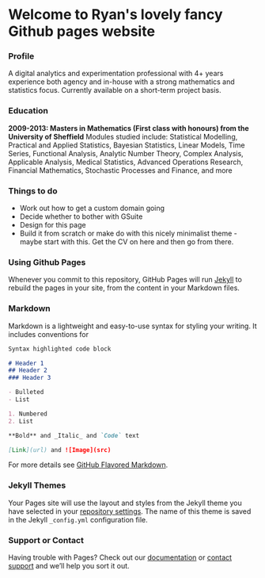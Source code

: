 # Welcome to Ryan's lovely fancy Github pages website

### Profile

A digital analytics and experimentation professional with 4+ years experience both agency and in-house with a strong mathematics and statistics focus. Currently available on a short-term project basis.

### Education
**2009-2013: Masters in Mathematics (First class with honours) from the University of Sheffield**
Modules studied include: Statistical Modelling, Practical and Applied Statistics, Bayesian Statistics, Linear Models, Time Series, Functional Analysis, Analytic Number Theory, Complex Analysis, Applicable Analysis, Medical Statistics, Advanced Operations Research, Financial Mathematics, Stochastic Processes and Finance, and more

### Things to do

- Work out how to get a custom domain going
- Decide whether to bother with GSuite
- Design for this page
- Build it from scratch or make do with this nicely minimalist theme - maybe start with this. Get the CV on here and then go from there.

### Using Github Pages

Whenever you commit to this repository, GitHub Pages will run [Jekyll](https://jekyllrb.com/) to rebuild the pages in your site, from the content in your Markdown files.

### Markdown

Markdown is a lightweight and easy-to-use syntax for styling your writing. It includes conventions for

```markdown
Syntax highlighted code block

# Header 1
## Header 2
### Header 3

- Bulleted
- List

1. Numbered
2. List

**Bold** and _Italic_ and `Code` text

[Link](url) and ![Image](src)
```

For more details see [GitHub Flavored Markdown](https://guides.github.com/features/mastering-markdown/).

### Jekyll Themes

Your Pages site will use the layout and styles from the Jekyll theme you have selected in your [repository settings](https://github.com/rorycox/rorycox.github.io/settings). The name of this theme is saved in the Jekyll `_config.yml` configuration file.

### Support or Contact

Having trouble with Pages? Check out our [documentation](https://help.github.com/categories/github-pages-basics/) or [contact support](https://github.com/contact) and we’ll help you sort it out.
